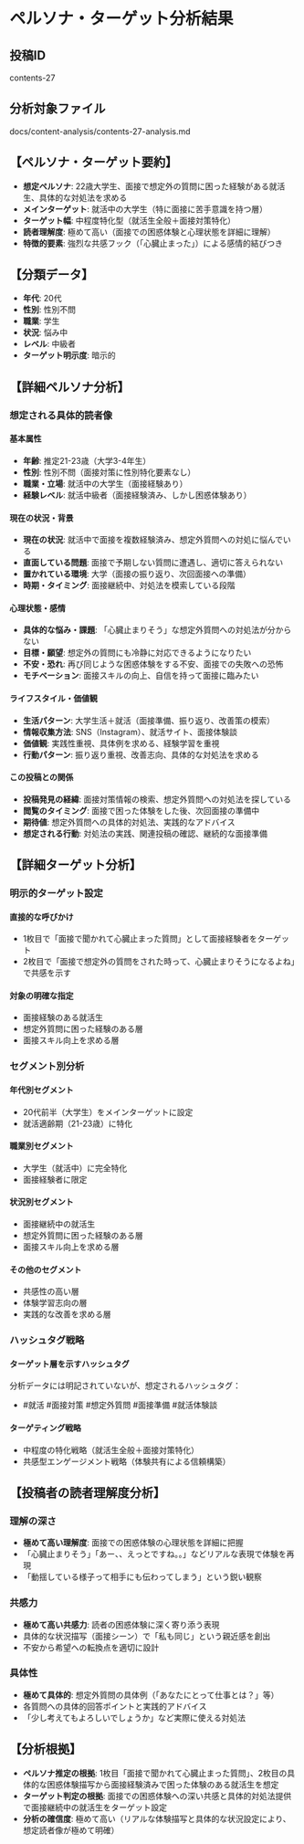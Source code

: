 # ペルソナ・ターゲット分析結果

## 投稿ID
contents-27

## 分析対象ファイル
docs/content-analysis/contents-27-analysis.md

## 【ペルソナ・ターゲット要約】
- **想定ペルソナ**: 22歳大学生、面接で想定外の質問に困った経験がある就活生、具体的な対処法を求める
- **メインターゲット**: 就活中の大学生（特に面接に苦手意識を持つ層）
- **ターゲット幅**: 中程度特化型（就活生全般＋面接対策特化）
- **読者理解度**: 極めて高い（面接での困惑体験と心理状態を詳細に理解）
- **特徴的要素**: 強烈な共感フック（「心臓止まった」）による感情的結びつき

## 【分類データ】
- **年代**: 20代
- **性別**: 性別不問
- **職業**: 学生
- **状況**: 悩み中
- **レベル**: 中級者
- **ターゲット明示度**: 暗示的

## 【詳細ペルソナ分析】

### 想定される具体的読者像
#### 基本属性
- **年齢**: 推定21-23歳（大学3-4年生）
- **性別**: 性別不問（面接対策に性別特化要素なし）
- **職業・立場**: 就活中の大学生（面接経験あり）
- **経験レベル**: 就活中級者（面接経験済み、しかし困惑体験あり）

#### 現在の状況・背景
- **現在の状況**: 就活中で面接を複数経験済み、想定外質問への対処に悩んでいる
- **直面している問題**: 面接で予期しない質問に遭遇し、適切に答えられない
- **置かれている環境**: 大学（面接の振り返り、次回面接への準備）
- **時期・タイミング**: 面接継続中、対処法を模索している段階

#### 心理状態・感情
- **具体的な悩み・課題**: 「心臓止まりそう」な想定外質問への対処法が分からない
- **目標・願望**: 想定外の質問にも冷静に対応できるようになりたい
- **不安・恐れ**: 再び同じような困惑体験をする不安、面接での失敗への恐怖
- **モチベーション**: 面接スキルの向上、自信を持って面接に臨みたい

#### ライフスタイル・価値観
- **生活パターン**: 大学生活＋就活（面接準備、振り返り、改善策の模索）
- **情報収集方法**: SNS（Instagram）、就活サイト、面接体験談
- **価値観**: 実践性重視、具体例を求める、経験学習を重視
- **行動パターン**: 振り返り重視、改善志向、具体的な対処法を求める

#### この投稿との関係
- **投稿発見の経緯**: 面接対策情報の検索、想定外質問への対処法を探している
- **閲覧のタイミング**: 面接で困った体験をした後、次回面接の準備中
- **期待値**: 想定外質問への具体的対処法、実践的なアドバイス
- **想定される行動**: 対処法の実践、関連投稿の確認、継続的な面接準備

## 【詳細ターゲット分析】

### 明示的ターゲット設定
#### 直接的な呼びかけ
- 1枚目で「面接で聞かれて心臓止まった質問」として面接経験者をターゲット
- 2枚目で「面接で想定外の質問をされた時って、心臓止まりそうになるよね」で共感を示す

#### 対象の明確な指定
- 面接経験のある就活生
- 想定外質問に困った経験のある層
- 面接スキル向上を求める層

### セグメント別分析
#### 年代別セグメント
- 20代前半（大学生）をメインターゲットに設定
- 就活適齢期（21-23歳）に特化

#### 職業別セグメント
- 大学生（就活中）に完全特化
- 面接経験者に限定

#### 状況別セグメント
- 面接継続中の就活生
- 想定外質問に困った経験のある層
- 面接スキル向上を求める層

#### その他のセグメント
- 共感性の高い層
- 体験学習志向の層
- 実践的な改善を求める層

### ハッシュタグ戦略
#### ターゲット層を示すハッシュタグ
分析データには明記されていないが、想定されるハッシュタグ：
- #就活 #面接対策 #想定外質問 #面接準備 #就活体験談

#### ターゲティング戦略
- 中程度の特化戦略（就活生全般＋面接対策特化）
- 共感型エンゲージメント戦略（体験共有による信頼構築）

## 【投稿者の読者理解度分析】
### 理解の深さ
- **極めて高い理解度**: 面接での困惑体験の心理状態を詳細に把握
- 「心臓止まりそう」「あー、、えっとですね。。」などリアルな表現で体験を再現
- 「動揺している様子って相手にも伝わってしまう」という鋭い観察

### 共感力
- **極めて高い共感力**: 読者の困惑体験に深く寄り添う表現
- 具体的な状況描写（面接シーン）で「私も同じ」という親近感を創出
- 不安から希望への転換点を適切に設計

### 具体性
- **極めて具体的**: 想定外質問の具体例（「あなたにとって仕事とは？」等）
- 各質問への具体的回答ポイントと実践的アドバイス
- 「少し考えてもよろしいでしょうか」など実際に使える対処法

## 【分析根拠】
- **ペルソナ推定の根拠**: 1枚目「面接で聞かれて心臓止まった質問」、2枚目の具体的な困惑体験描写から面接経験済みで困った体験のある就活生を想定
- **ターゲット判定の根拠**: 面接での困惑体験への深い共感と具体的対処法提供で面接継続中の就活生をターゲット設定
- **分析の確信度**: 極めて高い（リアルな体験描写と具体的な状況設定により、想定読者像が極めて明確）